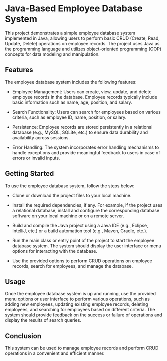 # Java-Based Employee Database System
This project demonstrates a simple employee database system implemented in Java, allowing users to perform basic CRUD (Create, Read, Update, Delete) operations on employee records. The project uses Java as the programming language and utilizes object-oriented programming (OOP) concepts for data modeling and manipulation.

## Features
The employee database system includes the following features:

- Employee Management: Users can create, view, update, and delete employee records in the database. Employee records typically include basic information such as name, age, position, and salary.

- Search Functionality: Users can search for employees based on various criteria, such as employee ID, name, position, or salary.

- Persistence: Employee records are stored persistently in a relational database (e.g., MySQL, SQLite, etc.) to ensure data durability and availability across sessions.

- Error Handling: The system incorporates error handling mechanisms to handle exceptions and provide meaningful feedback to users in case of errors or invalid inputs.

## Getting Started
To use the employee database system, follow the steps below:

- Clone or download the project files to your local machine.

- Install the required dependencies, if any. For example, if the project uses a relational database, install and configure the corresponding database software on your local machine or on a remote server.

- Build and compile the Java project using a Java IDE (e.g., Eclipse, IntelliJ, etc.) or a build automation tool (e.g., Maven, Gradle, etc.).

- Run the main class or entry point of the project to start the employee database system. The system should display the user interface or menu options for interacting with the database.

- Use the provided options to perform CRUD operations on employee records, search for employees, and manage the database.

## Usage
Once the employee database system is up and running, use the provided menu options or user interface to perform various operations, such as adding new employees, updating existing employee records, deleting employees, and searching for employees based on different criteria. The system should provide feedback on the success or failure of operations and display the results of search queries.

## Conclusion
This system can be used to manage employee records and perform CRUD operations in a convenient and efficient manner. 

